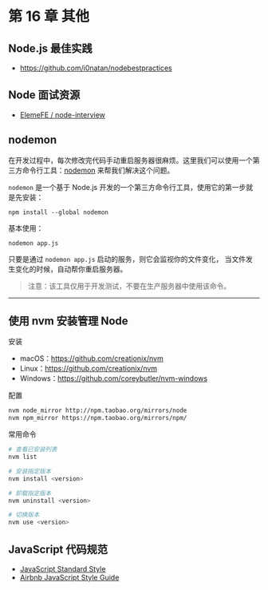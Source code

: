 # 第 16 章 其他

## Node.js 最佳实践

- <https://github.com/i0natan/nodebestpractices>

## Node 面试资源

- [ElemeFE / node-interview](https://github.com/ElemeFE/node-interview)

## nodemon

在开发过程中，每次修改完代码手动重启服务器很麻烦。这里我们可以使用一个第三方命令行工具：[nodemon](https://github.com/remy/nodemon) 来帮我们解决这个问题。

`nodemon` 是一个基于 Node.js 开发的一个第三方命令行工具，使用它的第一步就是先安装：

```shell
npm install --global nodemon
```

基本使用：

```shell
nodemon app.js
```

只要是通过 `nodemon app.js` 启动的服务，则它会监视你的文件变化， 当文件发生变化的时候，自动帮你重启服务器。

> 注意：该工具仅用于开发测试，不要在生产服务器中使用该命令。

---

## 使用 nvm 安装管理 Node

安装

- macOS：https://github.com/creationix/nvm
- Linux：https://github.com/creationix/nvm
- Windows：https://github.com/coreybutler/nvm-windows

配置

```bash
nvm node_mirror http://npm.taobao.org/mirrors/node
nvm npm_mirror https://npm.taobao.org/mirrors/npm/
```

常用命令

```bash
# 查看已安装列表
nvm list

# 安装指定版本
nvm install <version>

# 卸载指定版本
nvm uninstall <version>

# 切换版本
nvm use <version>
```

## JavaScript 代码规范

- [JavaScript Standard Style](https://github.com/standard/standard)
- [Airbnb JavaScript Style Guide](https://github.com/airbnb/javascript)
